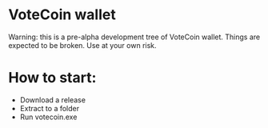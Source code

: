 # VoteCoin wallet

Warning: this is a pre-alpha development tree of VoteCoin wallet. Things are expected to be broken. Use at your own risk.

# How to start:

- Download a release
- Extract to a folder
- Run votecoin.exe

